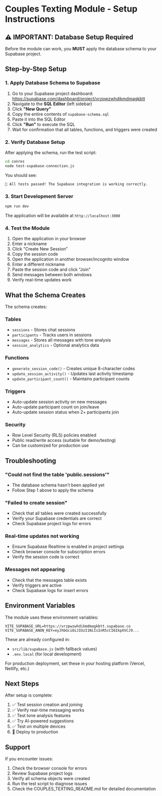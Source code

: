 # Couples Texting Module - Setup Instructions

## ⚠️ IMPORTANT: Database Setup Required

Before the module can work, you **MUST** apply the database schema to your Supabase project.

## Step-by-Step Setup

### 1. Apply Database Schema to Supabase

1. Go to your Supabase project dashboard: https://supabase.com/dashboard/project/vrzpwzwhdikmdmagkbtt
2. Navigate to the **SQL Editor** (left sidebar)
3. Click **"New Query"**
4. Copy the entire contents of `supabase-schema.sql`
5. Paste it into the SQL Editor
6. Click **"Run"** to execute the SQL
7. Wait for confirmation that all tables, functions, and triggers were created

### 2. Verify Database Setup

After applying the schema, run the test script:

```bash
cd conres
node test-supabase-connection.js
```

You should see:
```
🎉 All tests passed! The Supabase integration is working correctly.
```

### 3. Start Development Server

```bash
npm run dev
```

The application will be available at `http://localhost:3000`

### 4. Test the Module

1. Open the application in your browser
2. Enter a nickname
3. Click "Create New Session"
4. Copy the session code
5. Open the application in another browser/incognito window
6. Enter a different nickname
7. Paste the session code and click "Join"
8. Send messages between both windows
9. Verify real-time updates work

## What the Schema Creates

The schema creates:

### Tables
- `sessions` - Stores chat sessions
- `participants` - Tracks users in sessions
- `messages` - Stores all messages with tone analysis
- `session_analytics` - Optional analytics data

### Functions
- `generate_session_code()` - Creates unique 8-character codes
- `update_session_activity()` - Updates last activity timestamp
- `update_participant_count()` - Maintains participant counts

### Triggers
- Auto-update session activity on new messages
- Auto-update participant count on join/leave
- Auto-update session status when 2+ participants join

### Security
- Row Level Security (RLS) policies enabled
- Public read/write access (suitable for demo/testing)
- Can be customized for production use

## Troubleshooting

### "Could not find the table 'public.sessions'"
- The database schema hasn't been applied yet
- Follow Step 1 above to apply the schema

### "Failed to create session"
- Check that all tables were created successfully
- Verify your Supabase credentials are correct
- Check Supabase project logs for errors

### Real-time updates not working
- Ensure Supabase Realtime is enabled in project settings
- Check browser console for subscription errors
- Verify the session code is correct

### Messages not appearing
- Check that the messages table exists
- Verify triggers are active
- Check Supabase logs for insert errors

## Environment Variables

The module uses these environment variables:

```env
VITE_SUPABASE_URL=https://vrzpwzwhdikmdmagkbtt.supabase.co
VITE_SUPABASE_ANON_KEY=eyJhbGciOiJIUzI1NiIsInR5cCI6IkpXVCJ9...
```

These are already configured in:
- `src/lib/supabase.js` (with fallback values)
- `.env.local` (for local development)

For production deployment, set these in your hosting platform (Vercel, Netlify, etc.)

## Next Steps

After setup is complete:

1. ✅ Test session creation and joining
2. ✅ Verify real-time messaging works
3. ✅ Test tone analysis features
4. ✅ Try AI-powered suggestions
5. ✅ Test on multiple devices
6. 🚀 Deploy to production

## Support

If you encounter issues:

1. Check the browser console for errors
2. Review Supabase project logs
3. Verify all schema objects were created
4. Run the test script to diagnose issues
5. Check the COUPLES_TEXTING_README.md for detailed documentation